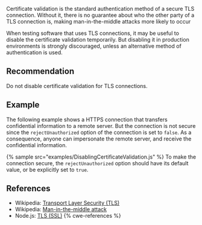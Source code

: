 Certificate validation is the standard authentication method of a secure TLS connection. Without it, there is no guarantee about who the other party of a TLS connection is, making man-in-the-middle attacks more likely to occur

When testing software that uses TLS connections, it may be useful to disable the certificate validation temporarily. But disabling it in production environments is strongly discouraged, unless an alternative method of authentication is used.


## Recommendation
Do not disable certificate validation for TLS connections.


## Example
The following example shows a HTTPS connection that transfers confidential information to a remote server. But the connection is not secure since the `rejectUnauthorized` option of the connection is set to `false`. As a consequence, anyone can impersonate the remote server, and receive the confidential information.

{% sample src="examples/DisablingCertificateValidation.js" %}
To make the connection secure, the `rejectUnauthorized` option should have its default value, or be explicitly set to `true`.


## References
* Wikipedia: [Transport Layer Security (TLS)](https://en.wikipedia.org/wiki/Transport_Layer_Security)
* Wikipedia: [Man-in-the-middle attack](https://en.wikipedia.org/wiki/Man-in-the-middle_attack)
* Node.js: [TLS (SSL)](https://nodejs.org/api/tls.html)
{% cwe-references %}
